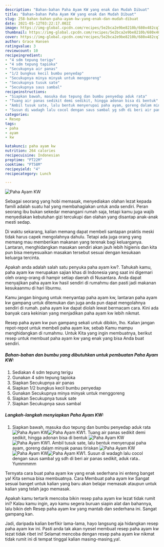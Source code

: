 ```yaml
---
description: "Bahan-bahan Paha Ayam KW yang enak dan Mudah Dibuat"
title: "Bahan-bahan Paha Ayam KW yang enak dan Mudah Dibuat"
slug: 258-bahan-bahan-paha-ayam-kw-yang-enak-dan-mudah-dibuat
date: 2021-05-12T03:22:17.002Z
image: https://img-global.cpcdn.com/recipes/5e2bca2e9be8210b/680x482cq70/paha-ayam-kw-foto-resep-utama.jpg
thumbnail: https://img-global.cpcdn.com/recipes/5e2bca2e9be8210b/680x482cq70/paha-ayam-kw-foto-resep-utama.jpg
cover: https://img-global.cpcdn.com/recipes/5e2bca2e9be8210b/680x482cq70/paha-ayam-kw-foto-resep-utama.jpg
author: Grace Hansen
ratingvalue: 3
reviewcount: 10
recipeingredient:
- "4 sdm tepung terigu"
- "4 sdm tepung tapioka"
- "Secukupnya air panas"
- "1/2 bungkus kecil bumbu penyedap"
- "Secukupnya minya minyak untuk menggoreng"
- "Secukupnya tusuk sate"
- "Secukupnya saus sambal"
recipeinstructions:
- "Siapkan bawah, masuka duo tepung dan bumbu penyedap aduk rata"
- "Tuang air panas sedikit demi sedikit, hingga adonan bisa di bentuk"
- "Ambil tusuk sate, lalu bentuk menyerupai paha ayam, goreng dalam minyak panas tiriskan"
- "Susun di wadagh lalu cocol dengan saus sambal yg sdh di beri air panas sedikit, aduk rata.. Yummmmm"
categories:
- Resep
tags:
- paha
- ayam
- kw

katakunci: paha ayam kw 
nutrition: 264 calories
recipecuisine: Indonesian
preptime: "PT22M"
cooktime: "PT58M"
recipeyield: "4"
recipecategory: Lunch

---
```



![Paha Ayam KW](https://img-global.cpcdn.com/recipes/5e2bca2e9be8210b/680x482cq70/paha-ayam-kw-foto-resep-utama.jpg)

Sebagai seorang yang hobi memasak, menyediakan olahan lezat kepada famili adalah suatu hal yang membahagiakan untuk anda sendiri. Peran seorang ibu bukan sekedar menangani rumah saja, tetapi kamu juga wajib menyediakan kebutuhan gizi tercukupi dan olahan yang disantap anak-anak mesti sedap.

Di waktu  sekarang, kalian memang dapat membeli santapan praktis meski tidak harus capek mengolahnya dahulu. Tetapi ada juga orang yang memang mau memberikan makanan yang terenak bagi keluarganya. Lantaran, menghidangkan masakan sendiri akan jauh lebih higienis dan kita pun bisa menyesuaikan masakan tersebut sesuai dengan kesukaan keluarga tercinta. 



Apakah anda adalah salah satu penyuka paha ayam kw?. Tahukah kamu, paha ayam kw merupakan sajian khas di Indonesia yang saat ini digemari oleh orang-orang di hampir setiap daerah di Nusantara. Anda dapat menyajikan paha ayam kw hasil sendiri di rumahmu dan pasti jadi makanan kesukaanmu di hari liburmu.

Kamu jangan bingung untuk menyantap paha ayam kw, lantaran paha ayam kw gampang untuk ditemukan dan juga anda pun dapat mengolahnya sendiri di rumah. paha ayam kw dapat diolah lewat bermacam cara. Kini ada banyak cara kekinian yang menjadikan paha ayam kw lebih nikmat.

Resep paha ayam kw pun gampang sekali untuk dibikin, lho. Kalian jangan repot-repot untuk membeli paha ayam kw, sebab Kamu mampu menghidangkan di rumahmu. Untuk Kita yang ingin membuatnya, berikut resep untuk membuat paha ayam kw yang enak yang bisa Anda buat sendiri.

<!--inarticleads1-->

##### Bahan-bahan dan bumbu yang dibutuhkan untuk pembuatan Paha Ayam KW:

1. Sediakan 4 sdm tepung terigu
1. Gunakan 4 sdm tepung tapioka
1. Siapkan Secukupnya air panas
1. Siapkan 1/2 bungkus kecil bumbu penyedap
1. Gunakan Secukupnya minya minyak untuk menggoreng
1. Siapkan Secukupnya tusuk sate
1. Siapkan Secukupnya saus sambal




<!--inarticleads2-->

##### Langkah-langkah menyiapkan Paha Ayam KW:

1. Siapkan bawah, masuka duo tepung dan bumbu penyedap aduk rata
<img src="https://img-global.cpcdn.com/steps/c93f31eafa279dbe/160x128cq70/paha-ayam-kw-langkah-memasak-1-foto.jpg" alt="Paha Ayam KW"><img src="https://img-global.cpcdn.com/steps/4320da9a14df913e/160x128cq70/paha-ayam-kw-langkah-memasak-1-foto.jpg" alt="Paha Ayam KW">1. Tuang air panas sedikit demi sedikit, hingga adonan bisa di bentuk
<img src="https://img-global.cpcdn.com/steps/faa5a545ab808324/160x128cq70/paha-ayam-kw-langkah-memasak-2-foto.jpg" alt="Paha Ayam KW"><img src="https://img-global.cpcdn.com/steps/6473c56a1f21d939/160x128cq70/paha-ayam-kw-langkah-memasak-2-foto.jpg" alt="Paha Ayam KW">1. Ambil tusuk sate, lalu bentuk menyerupai paha ayam, goreng dalam minyak panas tiriskan
<img src="https://img-global.cpcdn.com/steps/26756b783eaac753/160x128cq70/paha-ayam-kw-langkah-memasak-3-foto.jpg" alt="Paha Ayam KW"><img src="https://img-global.cpcdn.com/steps/526f1f8e1813958e/160x128cq70/paha-ayam-kw-langkah-memasak-3-foto.jpg" alt="Paha Ayam KW"><img src="https://img-global.cpcdn.com/steps/26e1fdb4caeff728/160x128cq70/paha-ayam-kw-langkah-memasak-3-foto.jpg" alt="Paha Ayam KW">1. Susun di wadagh lalu cocol dengan saus sambal yg sdh di beri air panas sedikit, aduk rata.. Yummmmm




Ternyata cara buat paha ayam kw yang enak sederhana ini enteng banget ya! Kita semua bisa membuatnya. Cara Membuat paha ayam kw Sangat sesuai banget untuk kalian yang baru akan belajar memasak ataupun untuk kalian yang telah jago memasak.

Apakah kamu tertarik mencoba bikin resep paha ayam kw lezat tidak rumit ini? Kalau kamu ingin, ayo kamu segera buruan siapin alat dan bahannya, lalu bikin deh Resep paha ayam kw yang mantab dan sederhana ini. Sangat gampang kan. 

Jadi, daripada kalian berfikir lama-lama, hayo langsung aja hidangkan resep paha ayam kw ini. Pasti anda tak akan nyesel membuat resep paha ayam kw lezat tidak ribet ini! Selamat mencoba dengan resep paha ayam kw nikmat tidak rumit ini di tempat tinggal kalian masing-masing,ya!.

